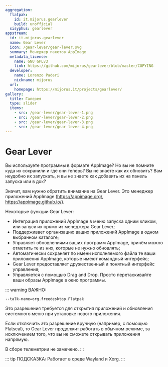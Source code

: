 ```yaml
---
aggregation:
  flatpak:
    id: it.mijorus.gearlever
    build: unofficial
  sisyphus: gearlever
appstream:
  id: it.mijorus.gearlever
  name: Gear Lever
  icon: /gear-lever/gear-lever.svg
  summary: Менеджер пакетов AppImage
  metadata_license:
    name: GNU GPLv3
    link: https://github.com/mijorus/gearlever/blob/master/COPYING
  developer:
    name: Lorenzo Paderi
    nickname: mijorus
  url:
    homepage: https://mijorus.it/projects/gearlever/
gallery:
  title: Галерея
  type: slider
  items:
    - src: /gear-lever/gear-lever-1.png
    - src: /gear-lever/gear-lever-2.png
    - src: /gear-lever/gear-lever-3.png
    - src: /gear-lever/gear-lever-4.png
---
```


# Gear Lever

Вы используете программы в формате AppImage? Но вы не помните куда их сохранили и где они теперь? Вы не знаете как их обновить? Вам неудобно их запускать, и вы не знаете как добавить их на панель запуска или в док?

Значит, вам нужно обратить внимание на Gear Lever. Это менеджер приложений AppImage (https://appimage.org/, https://appimage.github.io/).

Некоторые функции Gear Lever:

- Интеграция приложений AppImage в меню запуска одним кликом, или запуск их прямо из менеджера Gear Lever;
- Поддерживает организацию ваших приложений AppImage в одном выбранном каталоге;
- Управляет обновлениями ваших программ AppImage, причём можно отметить те из них, которые не нужно обновлять; 
- Автоматически сохраняет по имени исполняемого файла те ваши приложения AppImage, которые имеют командный интерфейс;
- Gear Lever предоставляет дружественный и понятный интерфейс управления;
- Управляется с помощью Drag and Drop. Просто перетаскивайте ваши образы AppImage в окно программы.

<AGWGallery />

<!--@include: @apps/.parts/install/content-repo.md-->
<!--@include: @apps/.parts/install/content-flatpak.md-->

::: warning ВАЖНО:

`--talk-name=org.freedesktop.Flatpak`

Это разрешения требуется для открытия приложений и обновления системного меню при установке нового приложения. 

Если отключить это разрешение вручную (например, с помощью Flatseal), то Gear Lever продолжит работать в обычном режиме, за исключением того, что вы не сможете открывать приложения напрямую.

В сборе телеметрии не замечено.
:::

::: tip ПОДСКАЗКА:
Работает в среде Wayland и Xorg. 
:::

